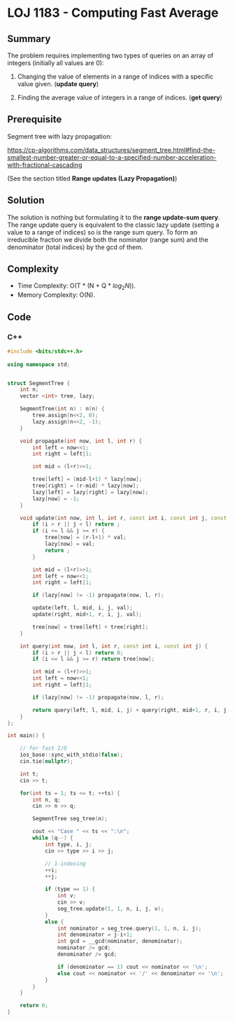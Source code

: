 # LOJ 1183 - Computing Fast Average

## Summary
The problem requires implementing two types of queries on an array of integers (initially all values are 0):

1. Changing the value of elements in a range of indices with a specific value given. (**update query**)

2. Finding the average value of integers in a range of indices. (**get query**)

## Prerequisite
Segment tree with lazy propagation: 

https://cp-algorithms.com/data_structures/segment_tree.html#find-the-smallest-number-greater-or-equal-to-a-specified-number-acceleration-with-fractional-cascading 

(See the section titled **Range updates (Lazy Propagation)**)

## Solution
The solution is nothing but formulating it to the **range update-sum query**. The range update query is equivalent to the classic lazy update (setting a value to a range of indices) so is the range sum query. To form an irreducible fraction we divide both the nominator (range sum) and the denominator (total indices) by the gcd of them.

## Complexity
- Time Complexity: O(T * (N + Q * $log{_2}{N}$)).
- Memory Complexity: O(N).

## Code

### C++

```cpp
#include <bits/stdc++.h>
 
using namespace std;


struct SegmentTree {
    int n;
    vector <int> tree, lazy;

    SegmentTree(int n) : n(n) {
        tree.assign(n<<2, 0);
        lazy.assign(n<<2, -1);
    }

    void propagate(int now, int l, int r) {
        int left = now<<1;
        int right = left|1;

        int mid = (l+r)>>1;

        tree[left] = (mid-l+1) * lazy[now];
        tree[right] = (r-mid) * lazy[now];
        lazy[left] = lazy[right] = lazy[now];
        lazy[now] = -1;
    }

    void update(int now, int l, int r, const int i, const int j, const int val) {
        if (i > r || j < l) return ;
        if (i <= l && j >= r) {
            tree[now] = (r-l+1) * val;
            lazy[now] = val;
            return ;
        }

        int mid = (l+r)>>1;
        int left = now<<1;
        int right = left|1;

        if (lazy[now] != -1) propagate(now, l, r);

        update(left, l, mid, i, j, val);
        update(right, mid+1, r, i, j, val);

        tree[now] = tree[left] + tree[right];
    }

    int query(int now, int l, int r, const int i, const int j) {
        if (i > r || j < l) return 0;
        if (i <= l && j >= r) return tree[now];

        int mid = (l+r)>>1;
        int left = now<<1;
        int right = left|1;

        if (lazy[now] != -1) propagate(now, l, r);

        return query(left, l, mid, i, j) + query(right, mid+1, r, i, j);
    }
};

int main() {

    // for fast I/O
    ios_base::sync_with_stdio(false);
    cin.tie(nullptr);

    int t;
    cin >> t;

    for(int ts = 1; ts <= t; ++ts) {
        int n, q;
        cin >> n >> q;

        SegmentTree seg_tree(n);

        cout << "Case " << ts << ":\n";
        while (q--) {
            int type, i, j;
            cin >> type >> i >> j;

            // 1-indexing
            ++i;
            ++j;

            if (type == 1) {
                int v;
                cin >> v;
                seg_tree.update(1, 1, n, i, j, v);
            }
            else {
                int nominator = seg_tree.query(1, 1, n, i, j);
                int denominator = j-i+1;
                int gcd = __gcd(nominator, denominator);
                nominator /= gcd;
                denominator /= gcd;

                if (denominator == 1) cout << nominator << '\n';
                else cout << nominator << '/' << denominator << '\n';
            }
        }
    }

    return 0;
}  
```